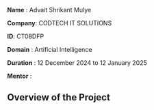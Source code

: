 **Name** : Advait Shrikant Mulye

**Company**: CODTECH IT SOLUTIONS

**ID**: CT08DFP

**Domain** : Artificial Intelligence

**Duration** : 12 December 2024 to 12 January 2025

**Mentor** : 

## **Overview of the Project**
